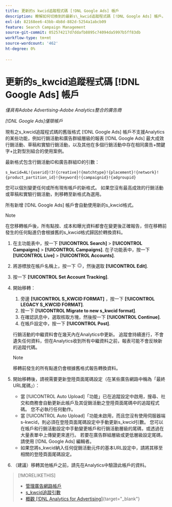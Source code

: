 ```yaml
---
title: 更新的s kwcid追蹤程式碼 [!DNL Google Ads] 帳戶
description: 瞭解如何切換到的最新s\_kwcid追蹤程式碼 [!DNL Google Ads] 帳戶。
exl-id: 82168ee6-43bb-4b8d-882d-5254a1abcb09
feature: Search Campaign Management
source-git-commit: 052574217d7ddafb8895c74094da5997b5ff83db
workflow-type: tm+mt
source-wordcount: '462'
ht-degree: 0%

---
```


# 更新的s\_kwcid追蹤程式碼 [!DNL Google Ads] 帳戶

*僅具有Adobe Advertising-Adobe Analytics整合的廣告商*

*[!DNL Google Ads]僅限帳戶*

現有之s\_kwcid追蹤程式碼的舊版格式 [!DNL Google Ads] 帳戶不支援Analytics的某些功能，例如行銷活動和廣告群組層級的報表 [!DNL Google Ads] 最大成效行銷活動、草稿和實驗行銷活動，以及其他在多個行銷活動中存在相同廣告+關鍵字+比對型別組合的使用案例。

最新格式包含行銷活動ID和廣告群組ID的引數：

```
s_kwcid=AL!{userid}!3!{creative}!{matchtype}!{placement}!{network}!{product_partition_id}!{keyword}!{campaignid}!{adgroupid}
```

您可以個別變更任何或所有現有帳戶的新格式。 如果您沒有最高成效的行銷活動或草稿和實驗行銷活動，則移轉至新格式為選用。

所有新增 [!DNL Google Ads] 帳戶會自動使用新的s\_kwcid格式。

>[!NOTE]
>
>在您移轉帳戶後，所有點按、成本和曝光資料都會在變更後正確報告，但在移轉前發生的任何點進仍會根據舊的s\_kwcid格式歸因於轉換資料。

1. 在主功能表中，按一下 **[!UICONTROL Search]** \> **[!UICONTROL Campaigns]** \> **[!UICONTROL Campaigns]**. 在子功能表中，按一下 **[!UICONTROL Live]** \> **[!UICONTROL Accounts]**.
1. 將游標放在帳戶名稱上，按一下 ![箭頭下拉式圖示](/help/search-social-commerce/assets/arrow-dropdown-menu.png)，然後選取 **[!UICONTROL Edit]**.
1. 按一下 **[!UICONTROL Set Account Tracking]**.
1. 開始移轉：

   1. 旁邊 **[!UICONTROL S_KWCID FORMAT]** ，按一下 **[!UICONTROL LEGACY S_KWCID FORMAT]**.
   1. 按一下 **[!UICONTROL Migrate to new s_kwcid format]**.
   1. 在確認訊息中，選取核取方塊，然後按一下 **[!UICONTROL Continue]**.
   1. 在帳戶設定中，按一下 **[!UICONTROL Post]**.

   行銷活動的中繼資料會在幾天內在Analytics中更新。 追蹤會持續進行，不會遺失任何資料，但在Analytics收到所有中繼資料之前，報表可能不會反映新的追蹤代碼。

   >[!NOTE]
   >
   >移轉前發生的所有點進仍會根據舊格式報告轉換資料。

1. 開始移轉後，請視需要更新登陸頁面尾碼設定（在某些廣告網路中稱為「最終URL尾碼」）：

   * 當 [!UICONTROL Auto Upload]「功能」已在追蹤設定中啟用，搜尋、社交和商務會自動更新此帳戶及其促銷活動之登陸頁面尾碼中的追蹤程式碼。 您不必執行任何動作。
   * 當 [!UICONTROL Auto Upload]「功能未啟用，而且您沒有使用伺服器端s-kwcid，則必須在登陸頁面尾碼設定中手動更新s\_kwcid引數。 您可以在帳戶和行銷活動設定中手動變更帳戶和行銷活動層級的尾碼，或透過在大量表單中上傳變更來進行。 若要在廣告群組層級或更低層級設定尾碼，請使用 [!DNL Google Ads] 編輯者。
   * 如果您將s\_kwcid納入任何促銷活動元件的基本URL設定中，請將其移至相關的登陸頁面尾碼設定。

1. （建議）移轉其他帳戶之前，請先在Analytics中驗證此帳戶的資料。

>[!MORELIKETHIS]
>
>* [管理廣告網路帳戶](ad-network-account-manage.md)
>* [s_kwcid追蹤引數](/help/search-social-commerce/tracking/skwcid-tracking-parameter.md)
>* [概觀 [!DNL Analytics for Advertising]](https://experienceleague.adobe.com/docs/advertising/integrations/home.html){target="_blank"}
